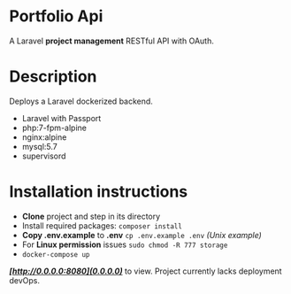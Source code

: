 # Portfolio Api
A Laravel **project management** RESTful API with OAuth.

# Description
Deploys a Laravel dockerized backend. 
* Laravel with Passport
* php:7-fpm-alpine
* nginx:alpine
* mysql:5.7
* supervisord

# Installation instructions
* **Clone** project and step in its directory
* Install required packages: `composer install`
* **Copy .env.example** to **.env** `cp .env.example .env` _(Unix example)_
* For **Linux permission** issues ```sudo chmod -R 777 storage```
* ```docker-compose up```


 _**[http://0.0.0.0:8080](0.0.0.0)**_ to view. 
 Project currently lacks deployment devOps.